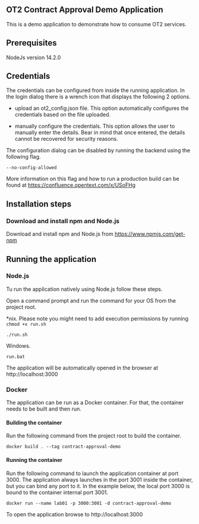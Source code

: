 OT2 Contract Approval Demo Application
--------

This is a demo application to demonstrate how to consume OT2 services.

## Prerequisites
NodeJs version 14.2.0

## Credentials

The credentials can be configured from inside the running application. In the login dialog there is a wrench icon that 
displays the following 2 options.
- upload an ot2_config.json file. This option automatically configures the credentials based on the file uploaded.

- manually configure the credentials. This option allows the user to manually enter the details. Bear in mind that once
entered, the details cannot be recovered for security reasons.
  
The configuration dialog can be disabled by running the backend using the following flag.

```--no-config-allowed```

More information on this flag and how to run a production build can be found at https://confluence.opentext.com/x/USoFHg

## Installation steps

### Download and install npm and Node.js

Download and install npm and Node.js from https://www.npmjs.com/get-npm

## Running the application

### Node.js

Tu run the application natively using Node.js follow these steps.

Open a command prompt and run the command for your OS from the project root.

*nix. Please note you might need to add execution permissions by running `chmod +x run.sh`
```
./run.sh
```

Windows.
```
run.bat
```

The application will be automatically opened in the browser at http://localhost:3000

### Docker

The application can be run as a Docker container. For that, the container needs to be built and then run.

#### Building the container

Run the following command from the project root to build the container.

```
docker build . --tag contract-approval-demo
```

#### Running the container

Run the following command to launch the application container at port 3000. The application always launches in the port
 3001 inside the container, but you can bind any port to it. In the example below, the local port 3000 is bound to the
container internal port 3001.

```
docker run --name lab01 -p 3000:3001 -d contract-approval-demo
```

To open the application browse to http://localhost:3000
